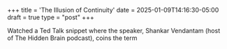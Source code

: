+++
title = 'The Illusion of Continuity'
date = 2025-01-09T14:16:30-05:00
draft = true
type = "post"
+++

Watched a Ted Talk snippet where the speaker, Shankar Vendantam (host of The Hidden Brain podcast), coins the term
